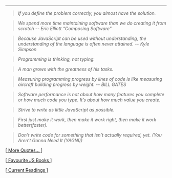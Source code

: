---
> _If you define the problem correctly, you almost have the solution._

> _We spend more time maintaining software than we do creating it from scratch -- Eric Elliott “Composing Software”_

> _Because JavaScript can be used without understanding, the understanding of the language is often never attained. -- Kyle Simpson_

> _Programming is thinking, not typing._

> _A man grows with the greatness of his tasks._

> _Measuring programming progress by lines of code is like measuring aircraft building progress by weight. -- BILL GATES_

> _Software performance is not about how many features you complete or how much code you type. It’s about how much value you create._

> _Strive to write as little JavaScript as possible._

> _First just make it work, then make it work right, then make it work better(faster)._

> _Don’t write code for something that isn’t actually required, yet. (You Aren’t Gonna Need It (YAGNI))_

[[ More Quotes... ]](https://github.com/stepanenko/stepanenko/blob/master/quotes.md)

[[ Favourite JS Books ]](https://github.com/stepanenko/javascript-info#favourite-js-books)

[[ Current Readings ]](https://github.com/stepanenko/stepanenko/blob/master/readings.md)
